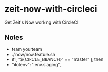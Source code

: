# zeit-now-with-circleci

Get Zeit's Now working with CircleCI

## Notes

* team yourteam
* ./.now/now.feature.sh
* if [ "${CIRCLE_BRANCH}" == "master" ]; then
* "dotenv": ".env.staging",
